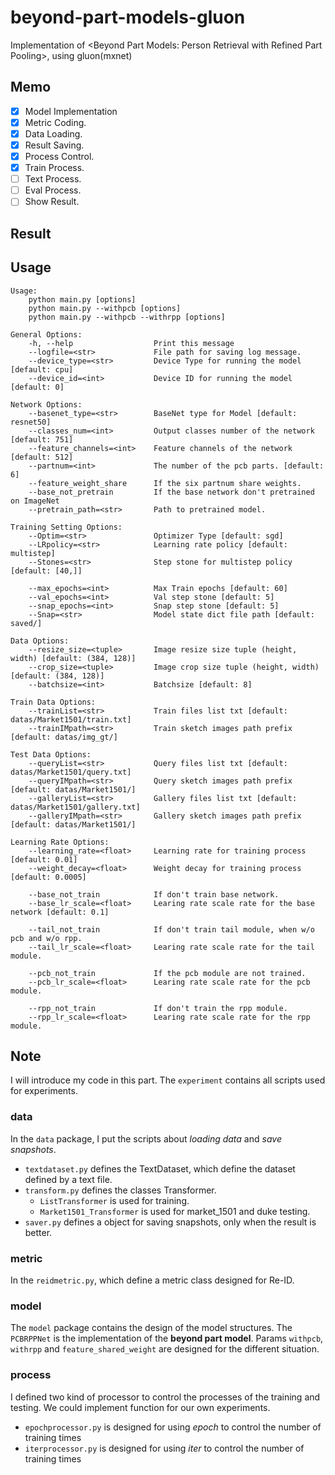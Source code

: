 # beyond-part-models-gluon
Implementation of &lt;Beyond Part Models: Person Retrieval with Refined Part Pooling&gt;, using gluon(mxnet)

## Memo
* [x] Model Implementation
* [x] Metric Coding.
* [x] Data Loading.
* [x] Result Saving.
* [x] Process Control.
* [x] Train Process.
* [ ] Text Process.
* [ ] Eval Process.
* [ ] Show Result.

## Result

## Usage
```
Usage: 
    python main.py [options]
    python main.py --withpcb [options]
    python main.py --withpcb --withrpp [options]

General Options:
    -h, --help                  Print this message
    --logfile=<str>             File path for saving log message. 
    --device_type=<str>         Device Type for running the model [default: cpu]
    --device_id=<int>           Device ID for running the model [default: 0]
    
Network Options:
    --basenet_type=<str>        BaseNet type for Model [default: resnet50]
    --classes_num=<int>         Output classes number of the network [default: 751]
    --feature_channels=<int>    Feature channels of the network [default: 512]
    --partnum=<int>             The number of the pcb parts. [default: 6]
    --feature_weight_share      If the six partnum share weights.
    --base_not_pretrain         If the base network don't pretrained on ImageNet
    --pretrain_path=<str>       Path to pretrained model. 

Training Setting Options:
    --Optim=<str>               Optimizer Type [default: sgd]
    --LRpolicy=<str>            Learning rate policy [default: multistep]
    --Stones=<str>              Step stone for multistep policy [default: [40,]]

    --max_epochs=<int>          Max Train epochs [default: 60]
    --val_epochs=<int>          Val step stone [default: 5]
    --snap_epochs=<int>         Snap step stone [default: 5]
    --Snap=<str>                Model state dict file path [default: saved/]

Data Options:
    --resize_size=<tuple>       Image resize size tuple (height, width) [default: (384, 128)]
    --crop_size=<tuple>         Image crop size tuple (height, width) [default: (384, 128)]
    --batchsize=<int>           Batchsize [default: 8]

Train Data Options:
    --trainList=<str>           Train files list txt [default: datas/Market1501/train.txt]
    --trainIMpath=<str>         Train sketch images path prefix [default: datas/img_gt/]
    
Test Data Options:
    --queryList=<str>           Query files list txt [default: datas/Market1501/query.txt]
    --queryIMpath=<str>         Query sketch images path prefix [default: datas/Market1501/]
    --galleryList=<str>         Gallery files list txt [default: datas/Market1501/gallery.txt]
    --galleryIMpath=<str>       Gallery sketch images path prefix [default: datas/Market1501/]
    
Learning Rate Options:
    --learning_rate=<float>     Learning rate for training process [default: 0.01]
    --weight_decay=<float>      Weight decay for training process [default: 0.0005]
    
    --base_not_train            If don't train base network.
    --base_lr_scale=<float>     Learing rate scale rate for the base network [default: 0.1]
    
    --tail_not_train            If don't train tail module, when w/o pcb and w/o rpp.
    --tail_lr_scale=<float>     Learing rate scale rate for the tail module.
    
    --pcb_not_train             If the pcb module are not trained.
    --pcb_lr_scale=<float>      Learing rate scale rate for the pcb module.
    
    --rpp_not_train             If don't train the rpp module.
    --rpp_lr_scale=<float>      Learing rate scale rate for the rpp module.
```

## Note
I will introduce my code in this part.
The `experiment` contains all scripts used for experiments.

### data
In the `data` package, I put the scripts about *loading data* and *save snapshots*.
+ `textdataset.py` defines the TextDataset, which define the dataset defined by a text file.
+ `transform.py` defines the classes Transformer. 
    - `ListTransformer` is used for training.
    - `Market1501_Transformer` is used for market_1501 and duke testing.
+ `saver.py` defines a object for saving snapshots, only when the result is better.

### metric
In the `reidmetric.py`, which define a metric class designed for Re-ID.

### model
The `model` package contains the design of the model structures.
The `PCBRPPNet` is the implementation of the **beyond part model**.
Params `withpcb`, `withrpp` and `feature_shared_weight` are designed for the different situation.

### process
I defined two kind of processor to control the processes of the training and testing.
We could implement function for our own experiments.
+ `epochprocessor.py` is designed for using *epoch* to control the number of training times 
+ `iterprocessor.py` is designed for using *iter* to control the number of training times 
